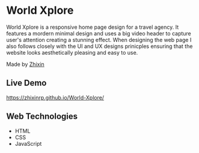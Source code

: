 # World Xplore
World Xplore is a responsive home page design for a travel agency. 
It features a mordern minimal design and uses a big video header to capture user's attention creating a stunning effect.
When designing the web page I also follows closely with the UI and UX designs prinicples ensuring that the website looks aesthetically pleasing and easy to use.

Made by [Zhixin](https://github.com/zhixin09)

## Live Demo
https://zhixinrp.github.io/World-Xplore/

## Web Technologies
- HTML
- CSS
- JavaScript

